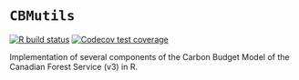 # `CBMutils`

<!-- badges: start -->
[![R build status](https://github.com/PredictiveEcology/CBMutils/workflows/R-CMD-check/badge.svg)](https://github.com/PredictiveEcology/CBMutils/actions)
[![Codecov test coverage](https://codecov.io/gh/PredictiveEcology/CBMutils/branch/master/graph/badge.svg)](https://app.codecov.io/gh/PredictiveEcology/CBMutils?branch=master)
<!-- badges: end -->

Implementation of several components of the Carbon Budget Model of the Canadian Forest Service (v3) in R.

